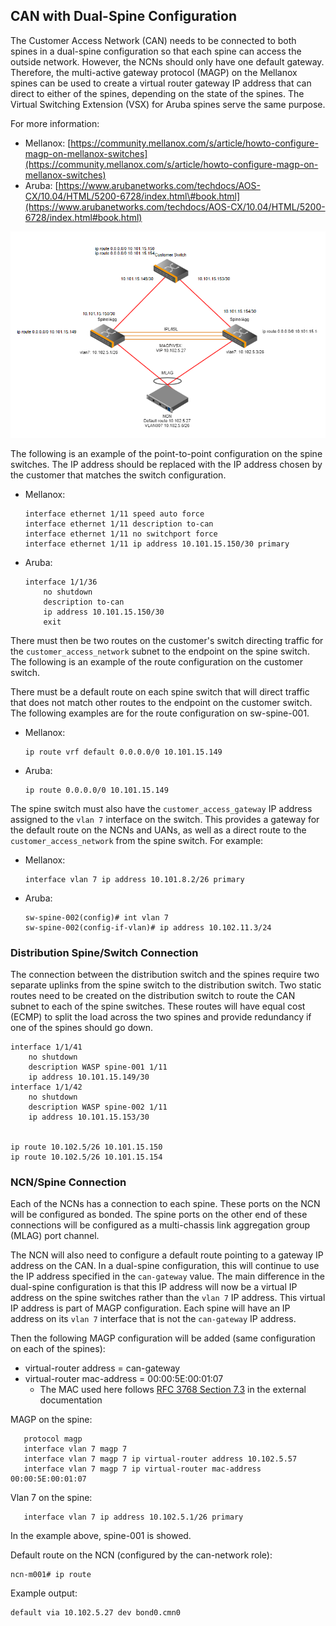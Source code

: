 ## CAN with Dual-Spine Configuration

The Customer Access Network \(CAN\) needs to be connected to both spines in a dual-spine configuration so that each spine can access the outside network. However, the NCNs should only have one default gateway. Therefore, the multi-active gateway protocol \(MAGP\) on the Mellanox spines can be used to create a virtual router gateway IP address that can direct to either of the spines, depending on the state of the spines. The Virtual Switching Extension \(VSX\) for Aruba spines serve the same purpose.

For more information:

- Mellanox: [https://community.mellanox.com/s/article/howto-configure-magp-on-mellanox-switches](https://community.mellanox.com/s/article/howto-configure-magp-on-mellanox-switches)
- Aruba: [https://www.arubanetworks.com/techdocs/AOS-CX/10.04/HTML/5200-6728/index.html\#book.html](https://www.arubanetworks.com/techdocs/AOS-CX/10.04/HTML/5200-6728/index.html#book.html)

![Dual-Spine Configuration](../../../img/operations/CAN_Dual-Spine_Configuration.PNG "Dual-Spine Configuration")

The following is an example of the point-to-point configuration on the spine switches. The IP address should be replaced with the IP address chosen by the customer that matches the switch configuration.

-   Mellanox:

    ```screen
    interface ethernet 1/11 speed auto force
    interface ethernet 1/11 description to-can
    interface ethernet 1/11 no switchport force
    interface ethernet 1/11 ip address 10.101.15.150/30 primary
    ```

-   Aruba:

    ```screen
    interface 1/1/36
        no shutdown
        description to-can
        ip address 10.101.15.150/30
        exit
    ```


There must then be two routes on the customer's switch directing traffic for the `customer_access_network` subnet to the endpoint on the spine switch. The following is an example of the route configuration on the customer switch.

There must be a default route on each spine switch that will direct traffic that does not match other routes to the endpoint on the customer switch. The following examples are for the route configuration on sw-spine-001.

-   Mellanox:

    ```screen
    ip route vrf default 0.0.0.0/0 10.101.15.149
    ```

-   Aruba:

    ```screen
    ip route 0.0.0.0/0 10.101.15.149
    ```


The spine switch must also have the `customer_access_gateway` IP address assigned to the `vlan 7` interface on the switch. This provides a gateway for the default route on the NCNs and UANs, as well as a direct route to the `customer_access_network` from the spine switch. For example:

-   Mellanox:

    ```screen
    interface vlan 7 ip address 10.101.8.2/26 primary
    ```

-   Aruba:

    ```screen
    sw-spine-002(config)# int vlan 7
    sw-spine-002(config-if-vlan)# ip address 10.102.11.3/24
    ```


### Distribution Spine/Switch Connection

The connection between the distribution switch and the spines require two separate uplinks from the spine switch to the distribution switch. Two static routes need to be created on the distribution switch to route the CAN subnet to each of the spine switches. These routes will have equal cost \(ECMP\) to split the load across the two spines and provide redundancy if one of the spines should go down.

```screen
interface 1/1/41
    no shutdown
    description WASP spine-001 1/11
    ip address 10.101.15.149/30
interface 1/1/42
    no shutdown
    description WASP spine-002 1/11
    ip address 10.101.15.153/30


ip route 10.102.5/26 10.101.15.150
ip route 10.102.5/26 10.101.15.154
```

### NCN/Spine Connection

Each of the NCNs has a connection to each spine. These ports on the NCN will be configured as bonded. The spine ports on the other end of these connections will be configured as a multi-chassis link aggregation group \(MLAG\) port channel.

The NCN will also need to configure a default route pointing to a gateway IP address on the CAN. In a dual-spine configuration, this will continue to use the IP address specified in the `can-gateway` value. The main difference in the dual-spine configuration is that this IP address will now be a virtual IP address on the spine switches rather than the `vlan 7` IP address. This virtual IP address is part of MAGP configuration. Each spine will have an IP address on its `vlan 7` interface that is not the `can-gateway` IP address.

Then the following MAGP configuration will be added \(same configuration on each of the spines\):

- virtual-router address = can-gateway
- virtual-router mac-address = 00:00:5E:00:01:07
  - The MAC used here follows [RFC 3768 Section 7.3](https://tools.ietf.org/html/rfc3768#section-7.3) in the external documentation


MAGP on the spine:

```screen
   protocol magp
   interface vlan 7 magp 7
   interface vlan 7 magp 7 ip virtual-router address 10.102.5.57
   interface vlan 7 magp 7 ip virtual-router mac-address 00:00:5E:00:01:07
```

Vlan 7 on the spine:

```screen
   interface vlan 7 ip address 10.102.5.1/26 primary
```

In the example above, spine-001 is showed.

Default route on the NCN \(configured by the can-network role\):

```screen
ncn-m001# ip route
```

Example output:

```
default via 10.102.5.27 dev bond0.cmn0
```



